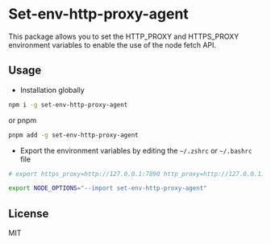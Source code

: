 # Set-env-http-proxy-agent

This package allows you to set the HTTP_PROXY and HTTPS_PROXY environment variables to enable the use of the node fetch API.

## Usage

- Installation globally

```bash
npm i -g set-env-http-proxy-agent
```

or pnpm

```bash
pnpm add -g set-env-http-proxy-agent
```

- Export the environment variables by editing the `~/.zshrc` or `~/.bashrc` file

```sh
# export https_proxy=http://127.0.0.1:7890 http_proxy=http://127.0.0.1:7890 all_proxy=socks5://127.0.0.1:7890

export NODE_OPTIONS="--import set-env-http-proxy-agent"
```

## License

MIT
